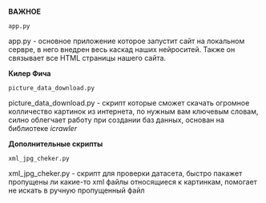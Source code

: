 **ВАЖНОЕ**

    app.py 
app.py - основное приложение которое запустит сайт на локальном сервре, в него внедрен весь каскад наших нейроситей. Также он связывает все HTML страницы нашего сайта.


**Килер Фича**

    picture_data_download.py

picture_data_download.py - скрипт которые сможет скачать огромное колличество картинок из интернета, по нужным вам ключевым словам, силно облегчает работу при создании баз данных, основан на библиотеке _icrawler_

**Дополнительные скрипты**

    xml_jpg_cheker.py

xml_jpg_cheker.py - скрипт для проверки датасета, быстро пакажет пропущены ли какие-то xml файлы относящиеся к картинкам, помогает не искать в ручную пропущенный файл



